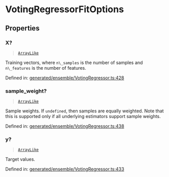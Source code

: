 # VotingRegressorFitOptions

## Properties

### X?

> [`ArrayLike`](../types/ArrayLike.md)

Training vectors, where `n\_samples` is the number of samples and `n\_features` is the number of features.

Defined in:  [generated/ensemble/VotingRegressor.ts:428](https://github.com/transitive-bullshit/scikit-learn-ts/blob/122b3c0/packages/sklearn/src/generated/ensemble/VotingRegressor.ts#L428)

### sample\_weight?

> [`ArrayLike`](../types/ArrayLike.md)

Sample weights. If `undefined`, then samples are equally weighted. Note that this is supported only if all underlying estimators support sample weights.

Defined in:  [generated/ensemble/VotingRegressor.ts:438](https://github.com/transitive-bullshit/scikit-learn-ts/blob/122b3c0/packages/sklearn/src/generated/ensemble/VotingRegressor.ts#L438)

### y?

> [`ArrayLike`](../types/ArrayLike.md)

Target values.

Defined in:  [generated/ensemble/VotingRegressor.ts:433](https://github.com/transitive-bullshit/scikit-learn-ts/blob/122b3c0/packages/sklearn/src/generated/ensemble/VotingRegressor.ts#L433)
